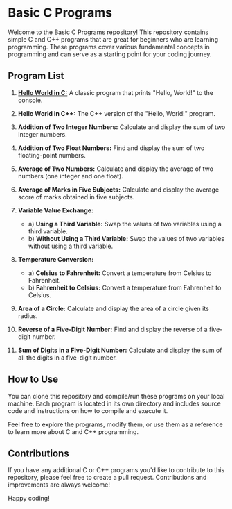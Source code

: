 # Basic C Programs

Welcome to the Basic C Programs repository! This repository contains simple C and C++ programs that are great for beginners who are learning programming. These programs cover various fundamental concepts in programming and can serve as a starting point for your coding journey.

## Program List

1. [**Hello World in C:**](simple-programs/helloWorld.c) A classic program that prints "Hello, World!" to the console.

2. **Hello World in C++:** The C++ version of the "Hello, World!" program.

3. **Addition of Two Integer Numbers:** Calculate and display the sum of two integer numbers.

4. **Addition of Two Float Numbers:** Find and display the sum of two floating-point numbers.

5. **Average of Two Numbers:** Calculate and display the average of two numbers (one integer and one float).

6. **Average of Marks in Five Subjects:** Calculate and display the average score of marks obtained in five subjects.

7. **Variable Value Exchange:**
    - a) **Using a Third Variable:** Swap the values of two variables using a third variable.
    - b) **Without Using a Third Variable:** Swap the values of two variables without using a third variable.

8. **Temperature Conversion:**
    - a) **Celsius to Fahrenheit:** Convert a temperature from Celsius to Fahrenheit.
    - b) **Fahrenheit to Celsius:** Convert a temperature from Fahrenheit to Celsius.

9. **Area of a Circle:** Calculate and display the area of a circle given its radius.

10. **Reverse of a Five-Digit Number:** Find and display the reverse of a five-digit number.

11. **Sum of Digits in a Five-Digit Number:** Calculate and display the sum of all the digits in a five-digit number.

## How to Use

You can clone this repository and compile/run these programs on your local machine. Each program is located in its own directory and includes source code and instructions on how to compile and execute it.

Feel free to explore the programs, modify them, or use them as a reference to learn more about C and C++ programming.

## Contributions

If you have any additional C or C++ programs you'd like to contribute to this repository, please feel free to create a pull request. Contributions and improvements are always welcome!

Happy coding!
